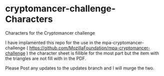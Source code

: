 # cryptomancer-challenge-Characters
Characters for the Cryptomancer challenge

I have implamented this repo for the use in the mpa-cryptomancer-challenge ( https://github.com/MozillaFoundation/mpa-cryptomancer-challenge )
the character sheet is fillible  for the most part but the item with the triangles are not fill with in the PDF.

Please Post any updates to the updates branch and I will murge the two.
